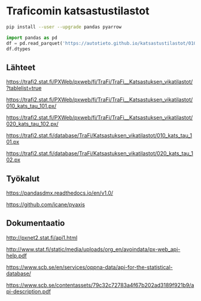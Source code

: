 # Traficomin katsastustilastot

```sh
pip install --user --upgrade pandas pyarrow
```

```python
import pandas as pd
df = pd.read_parquet('https://autotieto.github.io/katsastustilastot/010_kats_tau_101.parquet')
df.dtypes
```

## Lähteet

https://trafi2.stat.fi/PXWeb/pxweb/fi/TraFi/TraFi__Katsastuksen_vikatilastot/?tablelist=true

https://trafi2.stat.fi/PXWeb/pxweb/fi/TraFi/TraFi__Katsastuksen_vikatilastot/010_kats_tau_101.px/

https://trafi2.stat.fi/PXWeb/pxweb/fi/TraFi/TraFi__Katsastuksen_vikatilastot/020_kats_tau_102.px/

https://trafi2.stat.fi/database/TraFi/Katsastuksen_vikatilastot/010_kats_tau_101.px

https://trafi2.stat.fi/database/TraFi/Katsastuksen_vikatilastot/020_kats_tau_102.px

## Työkalut

https://pandasdmx.readthedocs.io/en/v1.0/

https://github.com/icane/pyaxis

## Dokumentaatio

http://pxnet2.stat.fi/api1.html

http://www.stat.fi/static/media/uploads/org_en/avoindata/px-web_api-help.pdf

https://www.scb.se/en/services/oppna-data/api-for-the-statistical-database/

https://www.scb.se/contentassets/79c32c72783a4f67b202ad3189f921b9/api-description.pdf
